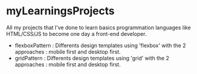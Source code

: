 # myLearningsProjects
All my projects that I've done to learn basics programmation languages like HTML/CSS/JS to become one day a front-end developer.

- flexboxPattern : Differents design templates using 'flexbox' with the 2 approaches : mobile first and desktop first.
- gridPattern : Differents design templates using 'grid' with the 2 approaches : mobile first and desktop first.
